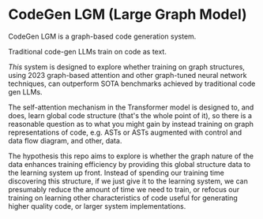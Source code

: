 # CodeGen LGM (Large Graph Model)

CodeGen LGM is a graph-based code generation system.

Traditional code-gen LLMs train on code as text. 

_This_ system is designed to explore whether training on graph structures, using 2023 graph-based attention and other graph-tuned neural network techniques, can outperform SOTA benchmarks achieved by traditional code gen LLMs.

The self-attention mechanism in the Transformer model is designed to, and does, learn global code structure (that's the whole point of it), so there is a reasonable question as to what you might gain by instead training on graph representations of code, e.g. ASTs or ASTs augmented with control and data flow diagram, and other, data.

The hypothesis this repo aims to explore is whether the graph nature of the data enhances training efficiency by providing this global structure data to the learning system up front. Instead of spending our training time discovering this structure, if we just give it to the learning system, we can presumably reduce the amount of time we need to train, or refocus our training on learning other characteristics of code useful for generating higher quality code, or larger system implementations.